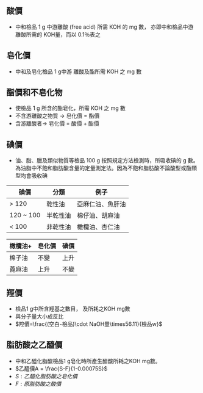 ## 酸價
- 中和檢品 1 g 中游離酸 (free acid) 所需 KOH 的 mg 數， 亦即中和檢品中游離酸所需的 KOH量，而以 0.1％表之
## 皂化價
- 中和及皂化檢品 1 g中游 離酸及酯所需 KOH 之 mg 數
## 酯價和不皂化物
- 使檢品 1 g 所含的酯皂化，所需 KOH 之 mg 數
- 不含游離酸之物質 → 皂化價 = 酯價
- 含游離酸者→ 皂化價 = 酸價 + 酯價
## 碘價
- 油、脂、臘及類似物質等檢品 100 g 按照規定方法檢測時，所吸收碘的 g 數。為油脂中不飽和脂肪酸含量的定量測定法。因為不飽和脂肪酸不論酸型或酯類型均會吸收碘

| 碘價      | 分類     | 例子             |
| --------- | -------- | ---------------- |
| > 120     | 乾性油   | 亞麻仁油、魚肝油 |
| 120 ~ 100 | 半乾性油 | 棉仔油、胡麻油   |
| < 100     | 非乾性油 | 橄欖油、杏仁油   |

| 橄欖油+ | 皂化價 | 碘價 |
| ------ | ------ | ---- |
| 棉子油 | 不變   | 上升 |
| 蓖麻油 | 上升   | 不變 | 
## 羥價
- 檢品1 g中所含羥基之數目， 及所耗之KOH mg數
- 與分子量大小成反比
- $羫價=\frac{(空白-檢品)\cdot NaOH量\times56.11}{檢品w}$
## 脂肪酸之乙醯價
- 中和乙醯化脂酸檢品1 g皂化時所產生醋酸所耗之KOH mg數。
- $乙醯價A = \frac{S-F}{1-0.00075S}$
- $S: 乙醯化脂肪酸之皂化價$
- $F: 原脂肪酸之酸價$